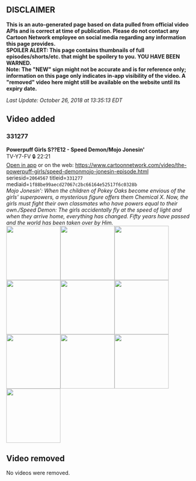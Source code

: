 ## DISCLAIMER
**This is an auto-generated page based on data pulled from official video APIs and is correct at time of publication. Please do not contact any Cartoon Network employee on social media regarding any information this page provides.**  
**SPOILER ALERT: This page contains thumbnails of full episodes/shorts/etc. that might be spoilery to you. YOU HAVE BEEN WARNED.**  
**Note: The "NEW" sign might not be accurate and is for reference only; information on this page only indicates in-app visibility of the video. A "removed" video here might still be available on the website until its expiry date.**  

_Last Update: October 26, 2018 at 13:35:13 EDT_
## Video added
### 331277
**Powerpuff Girls S??E12 - Speed Demon/Mojo Jonesin'**  
TV-Y7-FV 🔒 22:21  
[Open in app](https://tinyurl.com/yb4g8tym) or on the web: https://www.cartoonnetwork.com/video/the-powerpuff-girls/speed-demonmojo-jonesin-episode.html  
seriesid=`2064567` titleid=`331277` mediaid=`1f88be99aecd27067c2bc66164e52517f6c0328b`  
_Mojo Jonesin':  When the children of Pokey Oaks become envious of the girls' superpowers, a mysterious figure offers them Chemical X. Now, the girls must fight their own classmates who have powers equal to their own./Speed Demon: The girls accidentally fly at the speed of light and when they arrive home, everything has changed. Fifty years have passed and the world has been taken over by Him._  
<a href="https://s3.amazonaws.com/cn-orchestrator/331277_001_1280x720.jpg"><img src="https://s3.amazonaws.com/cn-orchestrator/331277_001_640x360.jpg" height="144px" /></a><a href="https://s3.amazonaws.com/cn-orchestrator/331277_002_1280x720.jpg"><img src="https://s3.amazonaws.com/cn-orchestrator/331277_002_640x360.jpg" height="144px" /></a><a href="https://s3.amazonaws.com/cn-orchestrator/331277_003_1280x720.jpg"><img src="https://s3.amazonaws.com/cn-orchestrator/331277_003_640x360.jpg" height="144px" /></a><a href="https://s3.amazonaws.com/cn-orchestrator/331277_004_1280x720.jpg"><img src="https://s3.amazonaws.com/cn-orchestrator/331277_004_640x360.jpg" height="144px" /></a><a href="https://s3.amazonaws.com/cn-orchestrator/331277_005_1280x720.jpg"><img src="https://s3.amazonaws.com/cn-orchestrator/331277_005_640x360.jpg" height="144px" /></a><a href="https://s3.amazonaws.com/cn-orchestrator/331277_006_1280x720.jpg"><img src="https://s3.amazonaws.com/cn-orchestrator/331277_006_640x360.jpg" height="144px" /></a><a href="https://s3.amazonaws.com/cn-orchestrator/331277_007_1280x720.jpg"><img src="https://s3.amazonaws.com/cn-orchestrator/331277_007_640x360.jpg" height="144px" /></a><a href="https://s3.amazonaws.com/cn-orchestrator/331277_008_1280x720.jpg"><img src="https://s3.amazonaws.com/cn-orchestrator/331277_008_640x360.jpg" height="144px" /></a><a href="https://s3.amazonaws.com/cn-orchestrator/331277_009_1280x720.jpg"><img src="https://s3.amazonaws.com/cn-orchestrator/331277_009_640x360.jpg" height="144px" /></a><a href="https://s3.amazonaws.com/cn-orchestrator/331277_010_1280x720.jpg"><img src="https://s3.amazonaws.com/cn-orchestrator/331277_010_640x360.jpg" height="144px" /></a>
## Video removed
No videos were removed.
